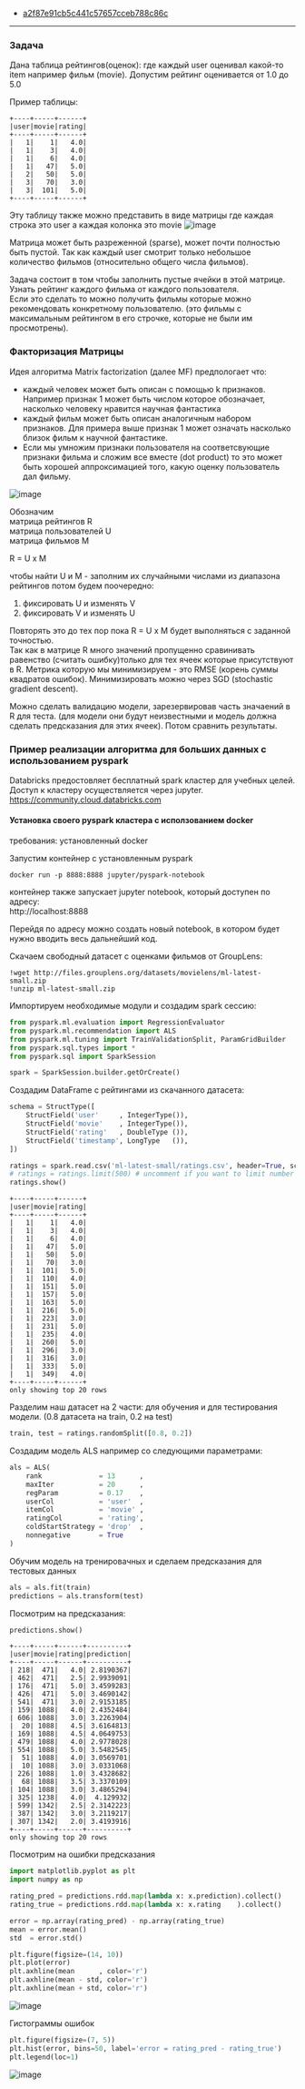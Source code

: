- [a2f87e91cb5c441c57657cceb788c86c](https://gist.github.com/tandav/a2f87e91cb5c441c57657cceb788c86c)

---

### Задача
Дана таблица рейтингов(оценок): где каждый user оценивал какой-то item например фильм (movie). Допустим рейтинг оценивается от 1.0 до 5.0 

Пример таблицы:
```
+----+-----+------+
|user|movie|rating|
+----+-----+------+
|   1|    1|   4.0|
|   1|    3|   4.0|
|   1|    6|   4.0|
|   1|   47|   5.0|
|   2|   50|   5.0|
|   3|   70|   3.0|
|   3|  101|   5.0|
+----+-----+------+
```

Эту таблицу также можно представить в виде матрицы где каждая строка это user а каждая колонка это movie
![image](https://user-images.githubusercontent.com/5549677/50385827-17edff80-06ed-11e9-9762-4a3c26a6b18f.png)

Матрица может быть разреженной (sparse), может почти полностью быть пустой. Так как каждый user смотрит только небольшое количество фильмов (относительно общего числа фильмов).

Задача состоит в том чтобы заполнить пустые ячейки в этой матрице. Узнать рейтинг каждого фильма от каждого пользователя.  
Если это сделать то можно получить фильмы которые можно рекомендовать конкретному пользователю. (это фильмы с максимальным рейтингом в его строчке, которые не были им просмотрены).

### Факторизация Матрицы
Идея алгоритма Matrix factorization (далее MF) предпологает что:
- каждый человек может быть описан с помощью k признаков. Например признак 1 может быть числом которое обозначает, насколько человеку нравится научная фантастика
- каждый фильм может быть описан аналогичным набором признаков. Для примера выше признак 1 может означать насколько близок фильм к научной фантастике.
- Если мы умножим признаки пользователя на соответсвующие признаки фильма и сложим все вместе (dot product) то это может быть хорошей аппроксимацией того, какую оценку пользователь дал фильму.

![image](https://user-images.githubusercontent.com/5549677/50385990-a499bd00-06ef-11e9-92bf-c3298888a679.png)

Обозначим  
матрица рейтингов R  
матрица пользователей U  
матрица фильмов M  

R = U x M  

чтобы найти U и M - заполним их случайными числами из диапазона рейтингов
потом будем поочередно:  
1. фиксировать U и изменять V
2. фиксировать V и изменять U

Повторять это до тех пор пока R = U x M будет выполняться с заданной точностью.  
Так как в матрице R много значений пропущенно сравинивать равенство (считать ошибку)только для тех ячеек которые присутствуют в R. 
Метрика которую мы минимизируем - это RMSE (корень суммы квадратов ошибок). Минимизировать можно через SGD (stochastic gradient descent).

Можно сделать валидацию модели, зарезервировав часть значаений в R для теста. (для модели они будут неизвестными и модель должна сделать предсказания для этих ячеек). Потом сравнить результаты.

### Пример реализации алгоритма для больших данных с использованием pyspark
Databricks предостовляет бесплатный spark кластер для учебных целей.  
Доступ к кластеру осуществляется через jupyter.  
https://community.cloud.databricks.com

#### Установка своего pyspark кластера с исползованием docker
требования: установленный docker

Запустим контейнер с установленным pyspark
```
docker run -p 8888:8888 jupyter/pyspark-notebook
```
контейнер также запускает jupyter notebook, который доступен по адресу:  
http://localhost:8888

Перейдя по адресу можно создать новый notebook, в котором будет нужно вводить весь дальнейший код.  

Скачаем свободный датасет с оценками фильмов от GroupLens:
```
!wget http://files.grouplens.org/datasets/movielens/ml-latest-small.zip
!unzip ml-latest-small.zip
```

Импортируем необходимые модули и создадим spark сессию:
```py
from pyspark.ml.evaluation import RegressionEvaluator
from pyspark.ml.recommendation import ALS
from pyspark.ml.tuning import TrainValidationSplit, ParamGridBuilder
from pyspark.sql.types import *
from pyspark.sql import SparkSession

spark = SparkSession.builder.getOrCreate()
```

Создадим DataFrame с рейтингами из скачанного датасета:
```py
schema = StructType([
    StructField('user'     , IntegerType()),
    StructField('movie'    , IntegerType()),
    StructField('rating'   , DoubleType ()),
    StructField('timestamp', LongType   ()),
])

ratings = spark.read.csv('ml-latest-small/ratings.csv', header=True, schema=schema).select(['user', 'movie', 'rating'])
# ratings = ratings.limit(500) # uncomment if you want to limit number of rows in dataset
ratings.show()
```

```
+----+-----+------+
|user|movie|rating|
+----+-----+------+
|   1|    1|   4.0|
|   1|    3|   4.0|
|   1|    6|   4.0|
|   1|   47|   5.0|
|   1|   50|   5.0|
|   1|   70|   3.0|
|   1|  101|   5.0|
|   1|  110|   4.0|
|   1|  151|   5.0|
|   1|  157|   5.0|
|   1|  163|   5.0|
|   1|  216|   5.0|
|   1|  223|   3.0|
|   1|  231|   5.0|
|   1|  235|   4.0|
|   1|  260|   5.0|
|   1|  296|   3.0|
|   1|  316|   3.0|
|   1|  333|   5.0|
|   1|  349|   4.0|
+----+-----+------+
only showing top 20 rows
```

Разделим наш датасет на 2 части: для обучения и для тестирования модели. (0.8 датасета на train, 0.2 на test)
```py
train, test = ratings.randomSplit([0.8, 0.2])
```

Создадим модель ALS например со следующими параметрами:
```py
als = ALS(
    rank              = 13      ,
    maxIter           = 20      ,
    regParam          = 0.17    , 
    userCol           = 'user'  ,
    itemCol           = 'movie' , 
    ratingCol         = 'rating', 
    coldStartStrategy = 'drop'  , 
    nonnegative       = True
)
```

Обучим модель на тренировачных и сделаем предсказания для тестовых данных
```py
als = als.fit(train)
predictions = als.transform(test)
```

Посмотрим на предсказания:
```py
predictions.show()
```

```
+----+-----+------+----------+
|user|movie|rating|prediction|
+----+-----+------+----------+
| 218|  471|   4.0| 2.8190367|
| 462|  471|   2.5| 2.9939091|
| 176|  471|   5.0| 3.4599283|
| 426|  471|   5.0| 3.4690142|
| 541|  471|   3.0| 2.9153185|
| 159| 1088|   4.0| 2.4352484|
| 606| 1088|   3.0| 3.2263904|
|  20| 1088|   4.5| 3.6164813|
| 169| 1088|   4.5| 4.0649753|
| 479| 1088|   4.0| 2.9778028|
| 554| 1088|   5.0| 3.5482545|
|  51| 1088|   4.0| 3.0569701|
|  10| 1088|   3.0| 3.0331068|
| 226| 1088|   1.0| 3.4328682|
|  68| 1088|   3.5| 3.3370109|
| 104| 1088|   3.0| 3.4865294|
| 325| 1238|   4.0|  4.129932|
| 599| 1342|   2.5| 2.3142223|
| 387| 1342|   3.0| 3.2119217|
| 307| 1342|   2.0| 3.4193916|
+----+-----+------+----------+
only showing top 20 rows
```

Посмотрим на ошибки предсказания
```py
import matplotlib.pyplot as plt
import numpy as np

rating_pred = predictions.rdd.map(lambda x: x.prediction).collect()
rating_true = predictions.rdd.map(lambda x: x.rating    ).collect()

error = np.array(rating_pred) - np.array(rating_true)
mean = error.mean()
std  = error.std() 

plt.figure(figsize=(14, 10))
plt.plot(error)
plt.axhline(mean      , color='r')
plt.axhline(mean - std, color='r')
plt.axhline(mean + std, color='r')
```
![image](https://user-images.githubusercontent.com/5549677/50415238-ff83ff00-082a-11e9-8198-1216d5e15e35.png)

Гистограммы ошибок
```py
plt.figure(figsize=(7, 5))
plt.hist(error, bins=50, label='error = rating_pred - rating_true')
plt.legend(loc=1)
```
![image](https://user-images.githubusercontent.com/5549677/50415285-3f4ae680-082b-11e9-9056-474add1db03c.png)
